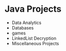 # Java Projects
* Data Analytics
* Databases
* games
* LinkedList Decryption
* Miscellaneous Projects
